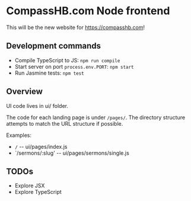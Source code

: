 # CompassHB.com Node frontend

This will be the new website for https://compasshb.com!

## Development commands

* Compile TypeScript to JS: `npm run compile`
* Start server on port `process.env.PORT`: `npm start`
* Run Jasmine tests: `npm test`


## Overview

UI code lives in ui/ folder.

The code for each landing page is under `/pages/`.
The directory structure attempts to match the URL structure if possible.

Examples:

* `/` -- ui/pages/index.js
* `/sermons/:slug' -- ui/pages/sermons/single.js

## TODOs

* Explore JSX
* Explore TypeScript